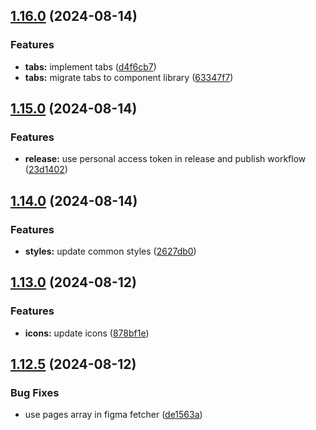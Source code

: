 ## [1.16.0](https://github.com/acronis/ui-component-library/compare/v1.15.0...v1.16.0) (2024-08-14)


### Features

* **tabs:** implement tabs ([d4f6cb7](https://github.com/acronis/ui-component-library/commit/d4f6cb783135b0037cd58bb517ebe0a3cb2f35a5))
* **tabs:** migrate tabs to component library ([63347f7](https://github.com/acronis/ui-component-library/commit/63347f72291a67a47e297b6549fdbac80c8bc755))

## [1.15.0](https://github.com/acronis/ui-component-library/compare/v1.14.0...v1.15.0) (2024-08-14)


### Features

* **release:** use personal access token in release and publish workflow ([23d1402](https://github.com/acronis/ui-component-library/commit/23d1402f9928468eb69d85d1ea622c54490c2cde))

## [1.14.0](https://github.com/acronis/ui-component-library/compare/v1.13.0...v1.14.0) (2024-08-14)


### Features

* **styles:** update common styles ([2627db0](https://github.com/acronis/ui-component-library/commit/2627db07edea660ea4dd232b3cb42712f5d36fa9))

## [1.13.0](https://github.com/acronis/ui-component-library/compare/v1.12.5...v1.13.0) (2024-08-12)


### Features

* **icons:** update icons ([878bf1e](https://github.com/acronis/ui-component-library/commit/878bf1eea72801971ae904e6315c120f048f4dbf))

## [1.12.5](https://github.com/acronis/ui-component-library/compare/v1.12.4...v1.12.5) (2024-08-12)


### Bug Fixes

* use pages array in figma fetcher ([de1563a](https://github.com/acronis/ui-component-library/commit/de1563a46c902e98d6a59cc54ba539c8ba0effc8))

